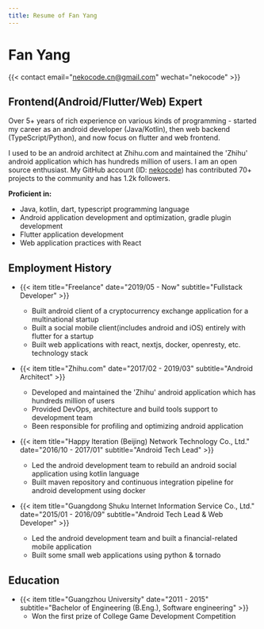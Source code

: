 ```yaml
---
title: Resume of Fan Yang
---
```


# Fan Yang

{{< contact email="nekocode.cn@gmail.com" wechat="nekocode" >}}

## Frontend(Android/Flutter/Web) Expert

Over 5+ years of rich experience on various kinds of programming - started my career as an android developer (Java/Kotlin), then web backend (TypeScript/Python), and now focus on flutter and web frontend.

I used to be an android architect at Zhihu.com and maintained the 'Zhihu' android application which has hundreds million of users. I am an open source enthusiast. My GitHub account (ID: [nekocode](https://github.com/nekocode)) has contributed 70+ projects to the community and has 1.2k followers.

**Proficient in:**

- Java, kotlin, dart, typescript programming language
- Android application development and optimization, gradle plugin development
- Flutter application development
- Web application practices with React

## Employment History

* {{< item title="Freelance" date="2019/05 - Now" subtitle="Fullstack Developer" >}}
  * Built android client of a cryptocurrency exchange application for a multinational startup
  * Built a social mobile client(includes android and iOS) entirely with flutter for a startup
  * Built web applications with react, nextjs, docker, openresty, etc. technology stack

* {{< item title="Zhihu.com" date="2017/02 - 2019/03" subtitle="Android Architect" >}}
  * Developed and maintained the 'Zhihu' android application which has hundreds million of users
  * Provided DevOps, architecture and build tools support to development team
  * Been responsible for profiling and optimizing android application

* {{< item title="Happy Iteration (Beijing) Network Technology Co., Ltd." date="2016/10 - 2017/01" subtitle="Android Tech Lead" >}}
  * Led the android development team to rebuild an android social application using kotlin language
  * Built maven repository and continuous integration pipeline for android development using docker

* {{< item title="Guangdong Shuku Internet Information Service Co., Ltd." date="2015/01 - 2016/09" subtitle="Android Tech Lead & Web Developer" >}}
  * Led the android development team and built a financial-related mobile application
  * Built some small web applications using python & tornado

## Education
* {{< item title="Guangzhou University" date="2011 - 2015" subtitle="Bachelor of Engineering (B.Eng.), Software engineering" >}}
  * Won the first prize of College Game Development Competition
